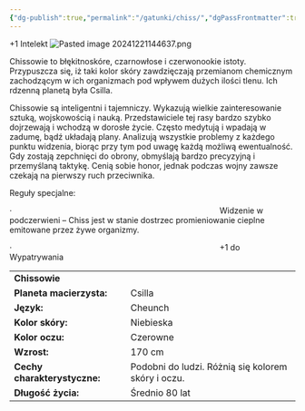 ```yaml
---
{"dg-publish":true,"permalink":"/gatunki/chiss/","dgPassFrontmatter":true}
---
```


+1 Intelekt
![Pasted image 20241221144637.png](/img/user/Obrazy/Pasted%20image%2020241221144637.png)

Chissowie to błękitnoskóre, czarnowłose i czerwonookie istoty. Przypuszcza się, iż taki kolor skóry zawdzięczają przemianom chemicznym zachodzącym w ich organizmach pod wpływem dużych ilości tlenu. Ich rdzenną planetą była Csilla.

Chissowie są inteligentni i tajemniczy. Wykazują wielkie zainteresowanie sztuką, wojskowością i nauką. Przedstawiciele tej rasy bardzo szybko dojrzewają i wchodzą w dorosłe życie. Często medytują i wpadają w zadumę, bądź układają plany. Analizują wszystkie problemy z każdego punktu widzenia, biorąc przy tym pod uwagę każdą możliwą ewentualność. Gdy zostają zepchnięci do obrony, obmyślają bardzo precyzyjną i przemyślaną taktykę. Cenią sobie honor, jednak podczas wojny zawsze czekają na pierwszy ruch przeciwnika.

Reguły specjalne:

·                                                                                             Widzenie w podczerwieni – Chiss jest w stanie dostrzec promieniowanie cieplne emitowane przez żywe organizmy.

·                                                                                             +1 do Wypatrywania

|   |   |
|---|---|
|**Chissowie**|   |
|**Planeta macierzysta:**|Csilla|
|**Język:**|Cheunch|
|**Kolor skóry:**|Niebieska|
|**Kolor oczu:**|Czerowne|
|**Wzrost:**|170 cm|
|**Cechy charakterystyczne:**|Podobni do ludzi. Różnią się kolorem skóry i oczu.|
|**Długość życia:**|Średnio 80 lat|